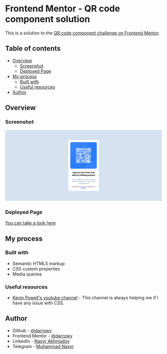 # Frontend Mentor - QR code component solution

This is a solution to the [QR code component challenge on Frontend Mentor](https://www.frontendmentor.io/challenges/qr-code-component-iux_sIO_H).
## Table of contents

- [Overview](#overview)
  - [Screenshot](#screenshot)
  - [Deployed Page](#deployed-page)
- [My process](#my-process)
  - [Built with](#built-with)
  - [Useful resources](#useful-resources)
- [Author](#author)

## Overview

### Screenshot

![](./screenshot.png)

### Deployed Page

[You can take a look here](https://darrowv.github.io/qr_code_component)

## My process

### Built with

- Semantic HTML5 markup
- CSS custom properties
- Media queries

### Useful resources

- [Kevin Powell's youtube channel](https://www.youtube.com/@KevinPowell) - This channel is always helping me if I have any issue with CSS.

## Author

- Github - [@darrowv](https://github.com/darrowv)
- Frontend Mentor - [@darrowv](https://www.frontendmentor.io/profile/darrowv)
- LinkedIn - [Nasyr Akhmadov](https://linkedin.com/in/darrowv)
- Telegram - [Muhammad Nasyr](t.me/m_nasyr)

